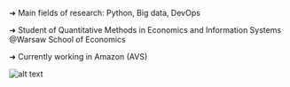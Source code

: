 ➜ Main fields of research: Python, Big data, DevOps

➜ Student of Quantitative Methods in Economics and Information Systems @Warsaw School of Economics

➜ Currently working in Amazon (AVS) 

![alt text](https://www.codewars.com/users/mlodyzawi/badges/small)
